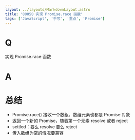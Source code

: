 ```yaml
---
layout: ../layouts/MarkdownLayout.astro
title: '00050 实现 Promise.race 函数'
tags: ['JavaScript', '手写', '重点', 'Promise']
---
```


# Q

实现 Promise.race 函数

# A



# 总结

- Promise.race() 接收一个数组，数组元素也都是 Promise 对象
- 返回一个新的 Promise，随着第一个元素 resolve 或者 reject
- settled：要么 resolve 要么 reject
- 传入数组为空的情况要兼容

<script>
  function func(arr) {
    return new Promise((resolve, reject) => {
      if (!arr?.length) resolve([])
      for (let i = 0; i < arr.length; i++) {
        Promise.resolve(arr[i]).then(val => {
          resolve(val)
        }).catch(err => {
          reject(err)
        })
      }
    })
  }
  
  // 测试示例
  const promise1 = Promise.reject(1);
  const promise2 = new Promise((resolve) => setTimeout(() => resolve(2), 1000));
  const promise3 = Promise.reject(3);

  func([promise1, promise2, promise3])
    .then(res => {
      console.log(res); // 输出: [1, 2, 3]
    })
    .catch(err => {
      console.error(err)
    })
</script>